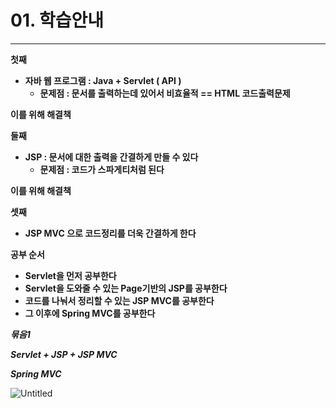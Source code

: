 # 01. 학습안내

---

**첫째**
- **자바 웹 프로그램 : Java + Servlet ( API )**
    - **문제점 : 문서를 출력하는데 있어서 비효율적 == HTML 코드출력문제**

**이를 위해 해결책**

**둘째**
- **JSP : 문서에 대한 출력을 간결하게 만들 수 있다**
    - **문제점 : 코드가 스파게티처럼 된다**

**이를 위해 해결책**

**셋째**
- **JSP MVC  으로 코드정리를 더욱 간결하게 한다**

**공부 순서**

- **Servlet을 먼저 공부한다**
- **Servlet을 도와줄 수 있는 Page기반의 JSP를 공부한다**
- **코드를 나눠서 정리할 수 있는 JSP MVC를 공부한다**
- **그 이후에 Spring MVC를 공부한다**

***묶음1***

***Servlet + JSP + JSP MVC***

***Spring MVC***

 
![Untitled](https://user-images.githubusercontent.com/80089860/157814024-1688ba79-83e5-4f5d-b101-9aaf44da1277.png)
